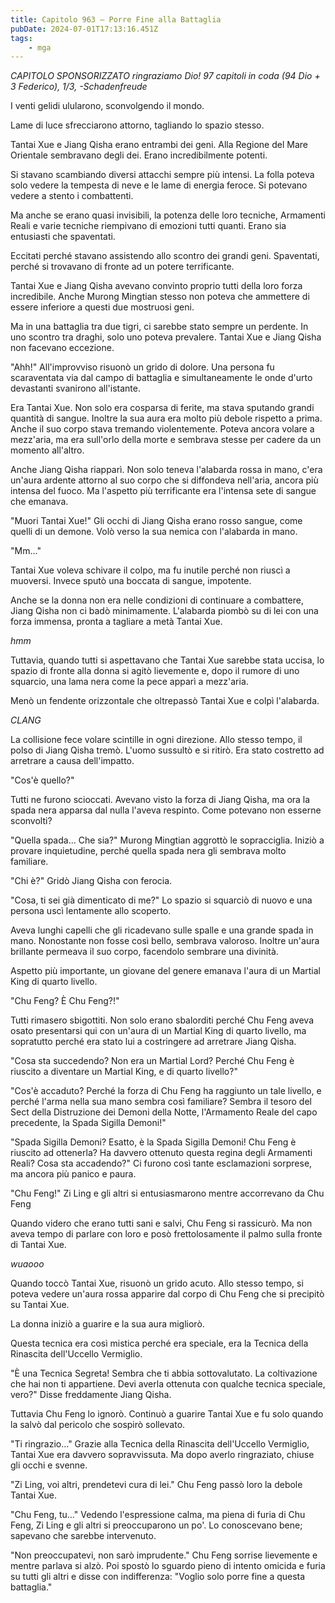```yaml
---
title: Capitolo 963 – Porre Fine alla Battaglia
pubDate: 2024-07-01T17:13:16.451Z
tags:
    - mga
---
```



<em>CAPITOLO SPONSORIZZATO ringraziamo Dio!
97 capitoli in coda (94 Dio + 3 Federico), 1/3,
-Schadenfreude</em>


I venti gelidi ulularono, sconvolgendo il mondo.


Lame di luce sfrecciarono attorno, tagliando lo spazio stesso.


Tantai Xue e Jiang Qisha erano entrambi dei geni. Alla Regione del Mare Orientale sembravano degli dei. Erano incredibilmente potenti.


Si stavano scambiando diversi attacchi sempre più intensi. La folla poteva solo vedere la tempesta di neve e le lame di energia feroce. Si potevano vedere a stento i combattenti.


Ma anche se erano quasi invisibili, la potenza delle loro tecniche, Armamenti Reali e varie tecniche riempivano di emozioni tutti quanti. Erano sia entusiasti che spaventati.


Eccitati perché stavano assistendo allo scontro dei grandi geni. Spaventati, perché si trovavano di fronte ad un potere terrificante.


Tantai Xue e Jiang Qisha avevano convinto proprio tutti della loro forza incredibile. Anche Murong Mingtian stesso non poteva che ammettere di essere inferiore a questi due mostruosi geni.


Ma in una battaglia tra due tigri, ci sarebbe stato sempre un perdente. In uno scontro tra draghi, solo uno poteva prevalere. Tantai Xue e Jiang Qisha non facevano eccezione.


"Ahh!" All'improvviso risuonò un grido di dolore. Una persona fu scaraventata via dal campo di battaglia e simultaneamente le onde d'urto devastanti svanirono all'istante.


Era Tantai Xue. Non solo era cosparsa di ferite, ma stava sputando grandi quantità di sangue. Inoltre la sua aura era molto più debole rispetto a prima. Anche il suo corpo stava tremando violentemente. Poteva ancora volare a mezz'aria, ma era sull'orlo della  morte e sembrava stesse per cadere da un momento all'altro.


Anche Jiang Qisha riapparì. Non solo teneva l'alabarda rossa in mano, c'era un'aura ardente attorno al suo corpo che si diffondeva nell'aria, ancora più intensa del fuoco. Ma l'aspetto più terrificante era l'intensa sete di sangue che emanava.


"Muori Tantai Xue!" Gli occhi di Jiang Qisha erano rosso sangue, come quelli di un demone. Volò verso la sua nemica con l'alabarda in mano.


"Mm..."


Tantai Xue voleva schivare il colpo, ma fu inutile perché non riuscì a muoversi. Invece sputò una boccata di sangue, impotente.


Anche se la donna non era nelle condizioni di continuare a combattere, Jiang Qisha non ci badò minimamente. L'alabarda piombò su di lei con una forza immensa, pronta a tagliare a metà Tantai Xue.


*hmm*


Tuttavia, quando tutti si aspettavano che Tantai Xue sarebbe stata uccisa, lo spazio di fronte alla donna si agitò lievemente e, dopo il rumore di uno squarcio, una lama nera come la pece apparì a mezz'aria.


Menò un fendente orizzontale che oltrepassò Tantai Xue e colpì l'alabarda.


*CLANG*


La collisione fece volare scintille in ogni direzione. Allo stesso tempo, il polso di Jiang Qisha tremò. L'uomo sussultò e si ritirò. Era stato costretto ad arretrare a causa dell'impatto.


"Cos'è quello?"


Tutti ne furono scioccati. Avevano visto la forza di Jiang Qisha, ma ora la spada nera apparsa dal nulla l'aveva respinto. Come potevano non esserne sconvolti?


"Quella spada... Che sia?" Murong Mingtian aggrottò le sopracciglia. Iniziò a provare inquietudine, perché quella spada nera gli sembrava molto familiare.


"Chi è?" Gridò Jiang Qisha con ferocia.


"Cosa, ti sei già dimenticato di me?" Lo spazio si squarciò di nuovo e una persona uscì lentamente allo scoperto.


Aveva lunghi capelli che gli ricadevano sulle spalle e una grande spada in mano. Nonostante non fosse così bello, sembrava valoroso. Inoltre un'aura brillante permeava il suo corpo, facendolo sembrare una divinità.


Aspetto più importante, un giovane del genere emanava l'aura di un Martial King di quarto livello.


"Chu Feng? È Chu Feng?!"


Tutti rimasero sbigottiti. Non solo erano sbalorditi perché Chu Feng aveva osato presentarsi qui con un'aura di un Martial King di quarto livello, ma sopratutto perché era stato lui a costringere ad arretrare Jiang Qisha.


"Cosa sta succedendo? Non era un Martial Lord? Perché Chu Feng è riuscito a diventare un Martial King, e di quarto livello?"


"Cos'è accaduto? Perché la forza di Chu Feng ha raggiunto un tale livello, e perché l'arma nella sua mano sembra così familiare? Sembra il tesoro del Sect della Distruzione dei Demoni della Notte, l'Armamento Reale del capo precedente, la Spada Sigilla Demoni!"


"Spada Sigilla Demoni? Esatto, è la Spada Sigilla Demoni! Chu Feng è riuscito ad ottenerla? Ha davvero ottenuto questa regina degli Armamenti Reali? Cosa sta accadendo?" Ci furono così tante esclamazioni sorprese, ma ancora più panico e paura.


"Chu Feng!" Zi Ling e gli altri si entusiasmarono mentre accorrevano da Chu Feng


Quando videro che erano tutti sani e salvi, Chu Feng si rassicurò. Ma non aveva tempo di parlare con loro e posò frettolosamente il palmo sulla fronte di Tantai Xue.


*wuaooo*


Quando toccò Tantai Xue, risuonò un grido acuto. Allo stesso tempo, si poteva vedere un'aura rossa apparire dal corpo di Chu Feng che si precipitò su Tantai Xue.


La donna iniziò a guarire e la sua aura migliorò.


Questa tecnica era così mistica perché era speciale, era la Tecnica della Rinascita dell'Uccello Vermiglio.


"È una Tecnica Segreta! Sembra che ti abbia sottovalutato. La coltivazione che hai non ti appartiene. Devi averla ottenuta con qualche tecnica speciale, vero?" Disse freddamente Jiang Qisha.


Tuttavia Chu Feng lo ignorò. Continuò a guarire Tantai Xue e fu solo quando la salvò dal pericolo che sospirò sollevato.


"Ti ringrazio..." Grazie alla Tecnica della Rinascita dell'Uccello Vermiglio, Tantai Xue era davvero sopravvissuta. Ma dopo averlo ringraziato, chiuse gli occhi e svenne.


"Zi Ling, voi altri, prendetevi cura di lei." Chu Feng passò loro la debole Tantai Xue.


"Chu Feng, tu..." Vedendo l'espressione calma, ma piena di furia di Chu Feng, Zi Ling e gli altri si preoccuparono un po'. Lo conoscevano bene; sapevano che sarebbe intervenuto.


"Non preoccupatevi, non sarò imprudente." Chu Feng sorrise lievemente e mentre parlava si alzò. Poi spostò lo sguardo pieno di intento omicida e furia su tutti gli altri e disse con indifferenza: "Voglio solo porre fine a questa battaglia."
                                


                                



